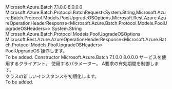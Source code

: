 <Type Name="PoolUpgradeOSBatchRequest" FullName="Microsoft.Azure.Batch.Protocol.BatchRequests.PoolUpgradeOSBatchRequest">
  <TypeSignature Language="C#" Value="public class PoolUpgradeOSBatchRequest : Microsoft.Azure.Batch.Protocol.BatchRequest&lt;string,Microsoft.Azure.Batch.Protocol.Models.PoolUpgradeOSOptions,Microsoft.Rest.Azure.AzureOperationHeaderResponse&lt;Microsoft.Azure.Batch.Protocol.Models.PoolUpgradeOSHeaders&gt;&gt;" />
  <TypeSignature Language="ILAsm" Value=".class public auto ansi beforefieldinit PoolUpgradeOSBatchRequest extends Microsoft.Azure.Batch.Protocol.BatchRequest`3&lt;string, class Microsoft.Azure.Batch.Protocol.Models.PoolUpgradeOSOptions, class Microsoft.Rest.Azure.AzureOperationHeaderResponse`1&lt;class Microsoft.Azure.Batch.Protocol.Models.PoolUpgradeOSHeaders&gt;&gt;" />
  <TypeSignature Language="DocId" Value="T:Microsoft.Azure.Batch.Protocol.BatchRequests.PoolUpgradeOSBatchRequest" />
  <TypeSignature Language="VB.NET" Value="Public Class PoolUpgradeOSBatchRequest&#xA;Inherits BatchRequest(Of String, PoolUpgradeOSOptions, AzureOperationHeaderResponse(Of PoolUpgradeOSHeaders))" />
  <TypeSignature Language="F#" Value="type PoolUpgradeOSBatchRequest = class&#xA;    inherit BatchRequest&lt;string, PoolUpgradeOSOptions, AzureOperationHeaderResponse&lt;PoolUpgradeOSHeaders&gt;&gt;" />
  <AssemblyInfo>
    <AssemblyName>Microsoft.Azure.Batch</AssemblyName>
    <AssemblyVersion>7.1.0.0</AssemblyVersion>
    <AssemblyVersion>8.0.0.0</AssemblyVersion>
  </AssemblyInfo>
  <Base>
    <BaseTypeName>Microsoft.Azure.Batch.Protocol.BatchRequest&lt;System.String,Microsoft.Azure.Batch.Protocol.Models.PoolUpgradeOSOptions,Microsoft.Rest.Azure.AzureOperationHeaderResponse&lt;Microsoft.Azure.Batch.Protocol.Models.PoolUpgradeOSHeaders&gt;&gt;</BaseTypeName>
    <BaseTypeArguments>
      <BaseTypeArgument TypeParamName="TBody">System.String</BaseTypeArgument>
      <BaseTypeArgument TypeParamName="TOptions">Microsoft.Azure.Batch.Protocol.Models.PoolUpgradeOSOptions</BaseTypeArgument>
      <BaseTypeArgument TypeParamName="TResponse">Microsoft.Rest.Azure.AzureOperationHeaderResponse&lt;Microsoft.Azure.Batch.Protocol.Models.PoolUpgradeOSHeaders&gt;</BaseTypeArgument>
    </BaseTypeArguments>
  </Base>
  <Interfaces />
  <Docs>
    <summary>
            <see cref="T:Microsoft.Azure.Batch.Protocol.IBatchRequest" /> PoolUpgradeOS 操作します。
            </summary>
    <remarks>To be added.</remarks>
  </Docs>
  <Members>
    <Member MemberName=".ctor">
      <MemberSignature Language="C#" Value="public PoolUpgradeOSBatchRequest (Microsoft.Azure.Batch.Protocol.BatchServiceClient serviceClient, string parameters, System.Threading.CancellationToken cancellationToken);" />
      <MemberSignature Language="ILAsm" Value=".method public hidebysig specialname rtspecialname instance void .ctor(class Microsoft.Azure.Batch.Protocol.BatchServiceClient serviceClient, string parameters, valuetype System.Threading.CancellationToken cancellationToken) cil managed" />
      <MemberSignature Language="DocId" Value="M:Microsoft.Azure.Batch.Protocol.BatchRequests.PoolUpgradeOSBatchRequest.#ctor(Microsoft.Azure.Batch.Protocol.BatchServiceClient,System.String,System.Threading.CancellationToken)" />
      <MemberSignature Language="F#" Value="new Microsoft.Azure.Batch.Protocol.BatchRequests.PoolUpgradeOSBatchRequest : Microsoft.Azure.Batch.Protocol.BatchServiceClient * string * System.Threading.CancellationToken -&gt; Microsoft.Azure.Batch.Protocol.BatchRequests.PoolUpgradeOSBatchRequest" Usage="new Microsoft.Azure.Batch.Protocol.BatchRequests.PoolUpgradeOSBatchRequest (serviceClient, parameters, cancellationToken)" />
      <MemberType>Constructor</MemberType>
      <AssemblyInfo>
        <AssemblyName>Microsoft.Azure.Batch</AssemblyName>
        <AssemblyVersion>7.1.0.0</AssemblyVersion>
        <AssemblyVersion>8.0.0.0</AssemblyVersion>
      </AssemblyInfo>
      <Parameters>
        <Parameter Name="serviceClient" Type="Microsoft.Azure.Batch.Protocol.BatchServiceClient" />
        <Parameter Name="parameters" Type="System.String" />
        <Parameter Name="cancellationToken" Type="System.Threading.CancellationToken" />
      </Parameters>
      <Docs>
        <param name="serviceClient">サービスを使用するクライアント。</param>
        <param name="parameters">使用するパラメーター。</param>
        <param name="cancellationToken">A<see cref="T:System.Threading.CancellationToken" />要求の有効期間を制御します。</param>
        <summary>
            <see cref="T:Microsoft.Azure.Batch.Protocol.BatchRequests.PoolUpgradeOSBatchRequest" /> クラスの新しいインスタンスを初期化します。
            </summary>
        <remarks>To be added.</remarks>
      </Docs>
    </Member>
  </Members>
</Type>